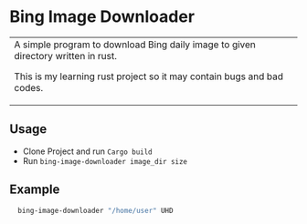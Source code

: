 # Bing Image Downloader
<table>
<tr>
<td>
  A simple program to download Bing daily image to given directory written in rust.
  
  This is my learning rust project so it may contain bugs and bad codes.
</td>
</tr>
</table>

## Usage 
- Clone Project and run `Cargo build`
- Run `bing-image-downloader image_dir size`

## Example
```bash
  bing-image-downloader "/home/user" UHD
```
